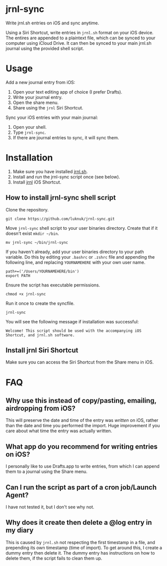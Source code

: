 # jrnl-sync
Write jrnl.sh entries on iOS and sync anytime.

Using a Siri Shortcut, write entries in `jrnl.sh` format on your iOS device. The entires are appended to a plaintext file, which can be synced to your computer using iCloud Drive. It can then be synced to your main jrnl.sh journal using the provided shell script.

# Usage

Add a new journal entry from iOS:

1. Open your text editing app of choice (I prefer Drafts).
2. Write your journal entry.
3. Open the share menu.
4. Share using the `jrnl` Siri Shortcut.

Sync your iOS entries with your main journal:

1. Open your shell.
2. Type `jrnl-sync`.
3. If there are journal entries to sync, it will sync them.

# Installation

1. Make sure you have installed [jrnl.sh](https://jrnl.sh).
2. Install and run the jrnl-sync script once (see below).
3. Install [jrnl](https://www.icloud.com/shortcuts/167e5cb818b54eb6845df64a4aec1691) iOS Shortcut.

## How to install jrnl-sync shell script

Clone the repository.

    git clone https://github.com/luknuk/jrnl-sync.git

Move `jrnl-sync` shell script to your user binaries directory. Create that if it doesn't exist `mkdir ~/bin`.

    mv jrnl-sync ~/bin/jrnl-sync

If you haven't already, add your user binaries directory to your path variable. Do this by editing your `.bashrc` or `.zshrc` file and appending the following line, and replacing `YOURNAMEHERE` with your own user name.

    path+=('/Users/YOURNAMEHERE/bin')
    export PATH

Ensure the script has executable permissions.

    chmod +x jrnl-sync

Run it once to create the syncfile.

    jrnl-sync

You will see the following message if installation was successful:

    Welcome! This script should be used with the accompanying iOS Shortcut, and jrnl.sh software.

## Install jrnl Siri Shortcut

Make sure you can access the Siri Shortcut from the Share menu in iOS.

# FAQ

## Why use this instead of copy/pasting, emailing, airdropping from iOS?

This will preserve the date and time of the entry was *written* on iOS, rather than the date and time you performed the import. Huge improvement if you care about what time the entry was actually written.

## What app do you recommend for writing entries on iOS?

I personally like to use Drafts.app to write entries, from which I can append them to a journal using the Share menu.

## Can I run the script as part of a cron job/Launch Agent?

I have not tested it, but I don't see why not.

## Why does it create then delete a @log entry in my diary

This is caused by `jrnl.sh` not respecting the first timestamp in a file, and prepending its own timestamp (time of import). To get around this, I create a dummy entry then delete it. The dummy entry has instructions on how to delete them, if the script fails to clean them up.